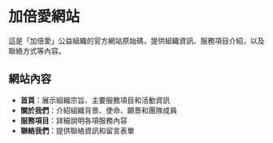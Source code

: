 # 加倍愛網站

這是「加倍愛」公益組織的官方網站原始碼，提供組織資訊、服務項目介紹，以及聯絡方式等內容。

## 網站內容

- **首頁**：展示組織宗旨、主要服務項目和活動資訊
- **關於我們**：介紹組織背景、使命、願景和團隊成員
- **服務項目**：詳細說明各項服務內容
- **聯絡我們**：提供聯絡資訊和留言表單
